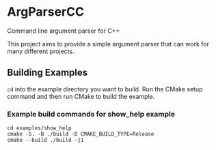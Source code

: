 # ArgParserCC
Command line argument parser for C++

This project aims to provide a simple argument parser that can work for many different projects.

## Building Examples
`cd` into the example directory you want to build. 
Run the CMake setup command and then run CMake to build the example.

### Example build commands for show_help example
```shell
cd examples/show_help
cmake -S. -B ./build -D CMAKE_BUILD_TYPE=Release
cmake --build ./build -j1
```